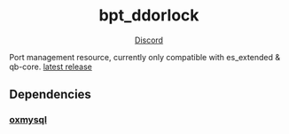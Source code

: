 <h1 align='center'>bpt_ddorlock</a></h1>
<p align='center'><a href='https://discord.gg/ksGfNvDEfq'>Discord</a>

Port management resource, currently only compatible with es_extended & qb-core.
[latest release](https://github.com/bitpredator/bpt_doorlock/releases/latest/download/bpt_doorlock.zip)

## Dependencies

### [oxmysql](https://github.com/overextended/oxmysql)